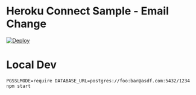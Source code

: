 # Heroku Connect Sample - Email Change

[![Deploy](https://www.herokucdn.com/deploy/button.png)](https://heroku.com/deploy?template=https://github.com/rachaelkoestartyo/d2015)

# Local Dev

    PGSSLMODE=require DATABASE_URL=postgres://foo:bar@asdf.com:5432/1234 npm start
